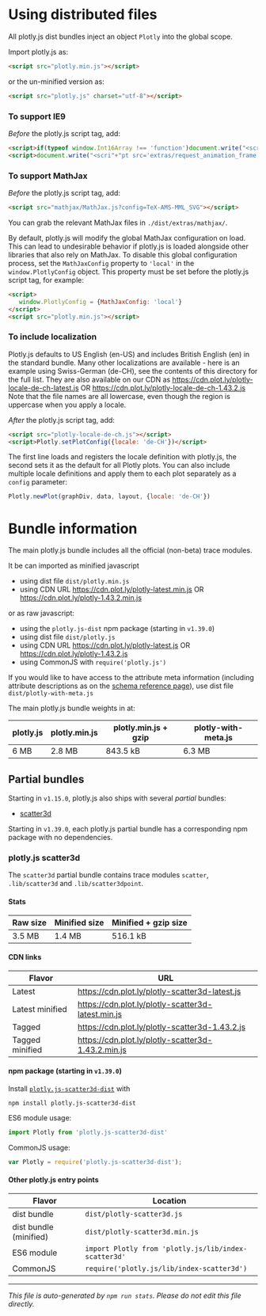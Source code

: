 # Using distributed files

All plotly.js dist bundles inject an object `Plotly` into the global scope.

Import plotly.js as:

```html
<script src="plotly.min.js"></script>
```

or the un-minified version as:

```html
<script src="plotly.js" charset="utf-8"></script>
```

### To support IE9

*Before* the plotly.js script tag, add:

```html
<script>if(typeof window.Int16Array !== 'function')document.write("<scri"+"pt src='extras/typedarray.min.js'></scr"+"ipt>");</script>
<script>document.write("<scri"+"pt src='extras/request_animation_frame.js'></scr"+"ipt>");</script>
```

### To support MathJax

*Before* the plotly.js script tag, add:

```html
<script src="mathjax/MathJax.js?config=TeX-AMS-MML_SVG"></script>
```

You can grab the relevant MathJax files in `./dist/extras/mathjax/`.

By default, plotly.js will modify the global MathJax configuration on load.
This can lead to undesirable behavior if plotly.js is loaded alongside
other libraries that also rely on MathJax. To disable this global configuration
process, set the `MathJaxConfig` property to `'local'` in the `window.PlotlyConfig`
object.  This property must be set before the plotly.js script tag, for example:

```html
<script>
   window.PlotlyConfig = {MathJaxConfig: 'local'}
</script>
<script src="plotly.min.js"></script>
```

### To include localization

Plotly.js defaults to US English (en-US) and includes British English (en) in the standard bundle.
Many other localizations are available - here is an example using Swiss-German (de-CH),
see the contents of this directory for the full list.
They are also available on our CDN as https://cdn.plot.ly/plotly-locale-de-ch-latest.js OR https://cdn.plot.ly/plotly-locale-de-ch-1.43.2.js
Note that the file names are all lowercase, even though the region is uppercase when you apply a locale.

*After* the plotly.js script tag, add:

```html
<script src="plotly-locale-de-ch.js"></script>
<script>Plotly.setPlotConfig({locale: 'de-CH'})</script>
```

The first line loads and registers the locale definition with plotly.js, the second sets it as the default for all Plotly plots.
You can also include multiple locale definitions and apply them to each plot separately as a `config` parameter:

```js
Plotly.newPlot(graphDiv, data, layout, {locale: 'de-CH'})
```

# Bundle information

The main plotly.js bundle includes all the official (non-beta) trace modules.

It be can imported as minified javascript
- using dist file `dist/plotly.min.js`
- using CDN URL https://cdn.plot.ly/plotly-latest.min.js OR https://cdn.plot.ly/plotly-1.43.2.min.js

or as raw javascript:
- using the `plotly.js-dist` npm package (starting in `v1.39.0`)
- using dist file `dist/plotly.js`
- using CDN URL https://cdn.plot.ly/plotly-latest.js OR https://cdn.plot.ly/plotly-1.43.2.js
- using CommonJS with `require('plotly.js')`

If you would like to have access to the attribute meta information (including attribute descriptions as on the [schema reference page](https://plot.ly/javascript/reference/)), use dist file `dist/plotly-with-meta.js`

The main plotly.js bundle weights in at:

| plotly.js | plotly.min.js | plotly.min.js + gzip | plotly-with-meta.js |
|-----------|---------------|----------------------|---------------------|
| 6 MB | 2.8 MB | 843.5 kB | 6.3 MB |

## Partial bundles

Starting in `v1.15.0`, plotly.js also ships with several _partial_ bundles:

- [scatter3d](#plotlyjs-scatter3d)

Starting in `v1.39.0`, each plotly.js partial bundle has a corresponding npm package with no dependencies.
### plotly.js scatter3d

The `scatter3d` partial bundle contains trace modules `scatter`, `.lib/scatter3d` and `.lib/scatter3dpoint`.

#### Stats

| Raw size | Minified size | Minified + gzip size |
|------|-----------------|------------------------|
| 3.5 MB | 1.4 MB | 516.1 kB |

#### CDN links

| Flavor | URL |
| ------ | --- |
| Latest | https://cdn.plot.ly/plotly-scatter3d-latest.js |
| Latest minified | https://cdn.plot.ly/plotly-scatter3d-latest.min.js |
| Tagged | https://cdn.plot.ly/plotly-scatter3d-1.43.2.js |
| Tagged minified | https://cdn.plot.ly/plotly-scatter3d-1.43.2.min.js |

#### npm package (starting in `v1.39.0`)

Install [`plotly.js-scatter3d-dist`](https://www.npmjs.com/package/plotly.js-scatter3d-dist) with
```
npm install plotly.js-scatter3d-dist
```

ES6 module usage:
```js
import Plotly from 'plotly.js-scatter3d-dist'
```

CommonJS usage:
```js
var Plotly = require('plotly.js-scatter3d-dist');
```

#### Other plotly.js entry points

| Flavor | Location |
|---------------|----------|
| dist bundle | `dist/plotly-scatter3d.js` |
| dist bundle (minified) | `dist/plotly-scatter3d.min.js` |
| ES6 module | `import Plotly from 'plotly.js/lib/index-scatter3d'` |
| CommonJS | `require('plotly.js/lib/index-scatter3d')` |


----------------

_This file is auto-generated by `npm run stats`. Please do not edit this file directly._